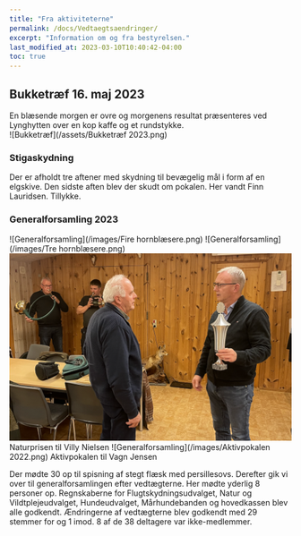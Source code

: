 ```yaml
---
title: "Fra aktiviteterne"
permalink: /docs/Vedtaegtsaendringer/
excerpt: "Information om og fra bestyrelsen."
last_modified_at: 2023-03-10T10:40:42-04:00
toc: true
---
```

## Bukketræf 16. maj 2023
En blæsende morgen er ovre og morgenens resultat præsenteres ved Lynghytten over en kop kaffe og et rundstykke.   
![Bukketræf](/assets/Bukketræf 2023.png)
### Stigaskydning
Der er afholdt tre aftener med skydning til bevægelig mål i form af en elgskive.
Den sidste aften blev der skudt om pokalen. Her vandt Finn Lauridsen. Tillykke.

### Generalforsamling 2023
![Generalforsamling](/images/Fire hornblæsere.png)
![Generalforsamling](/images/Tre hornblæsere.png)
![Generalforsamling](/images/Naturpris2022.png)
Naturprisen til Villy Nielsen
![Generalforsamling](/images/Aktivpokalen 2022.png)
Aktivpokalen til Vagn Jensen

Der mødte 30 op til spisning af stegt flæsk med persillesovs.
Derefter gik vi over til generalforsamlingen efter vedtægterne. Her mødte yderlig 8 personer op.
Regnskaberne for Flugtskydningsudvalget, Natur og Vildtplejeudvalget, Hundeudvalget, Mårhundebanden og hovedkassen blev alle godkendt. Ændringerne af vedtægterne blev godkendt med 29 stemmer for og 1 imod. 8 af de 38 deltagere var ikke-medlemmer.

